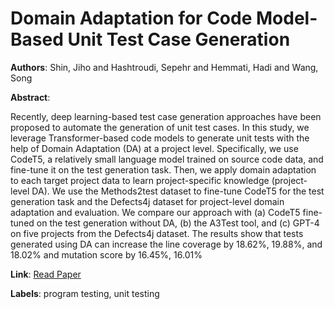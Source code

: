 # Domain Adaptation for Code Model-Based Unit Test Case Generation

**Authors**: Shin, Jiho and Hashtroudi, Sepehr and Hemmati, Hadi and Wang, Song

**Abstract**:

Recently, deep learning-based test case generation approaches have been proposed to automate the generation of unit test cases. In this study, we leverage Transformer-based code models to generate               unit tests with the help of Domain Adaptation (DA) at a project level. Specifically, we use CodeT5, a relatively small language model trained on source code data, and fine-tune it on the test generation               task. Then, we apply domain adaptation to each target project data to learn project-specific knowledge (project-level DA). We use the Methods2test dataset to fine-tune CodeT5 for the test generation               task and the Defects4j dataset for project-level domain adaptation and evaluation. We compare our approach with (a) CodeT5 fine-tuned on the test generation without DA, (b) the A3Test tool, and (c)               GPT-4 on five projects from the Defects4j dataset. The results show that tests generated using DA can increase the line coverage by 18.62\%, 19.88\%, and 18.02\% and mutation score by 16.45\%, 16.01\%

**Link**: [Read Paper](https://doi.org/10.1145/3650212.3680354)

**Labels**: program testing, unit testing
